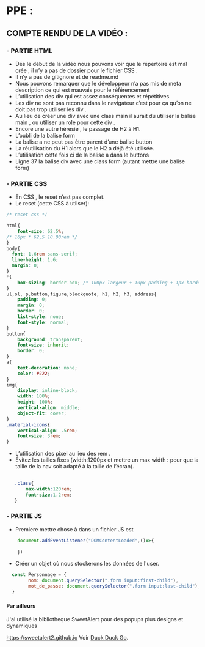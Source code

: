# PPE : 

## COMPTE RENDU DE LA VIDÉO  :
### - PARTIE HTML
* Dés le début de la vidéo nous pouvons voir que le répertoire est mal crée , il n’y a pas de dossier pour le fichier CSS .
*  Il n’y a pas de gitignore et de readme.md
*  Nous pouvons remarquer que le développeur n’a pas mis de meta description  ce qui est mauvais pour le référencement 
*  L’utilisation des div qui est assez conséquentes et répétitives.
*  Les div ne sont pas reconnu dans le navigateur c’est pour ça qu’on ne doit pas trop utiliser les div . 
*  Au lieu de créer une div avec une class main il aurait du utiliser la balise main , ou utiliser un role pour cette div . 
* Encore une autre hérésie , le passage de H2 à H1.
* L’oubli de la balise form
* La balise a ne peut pas être parent d’une balise button
* La réutilisation du H1 alors que le H2 a déjà été utilisée.
* L’utilisation cette fois ci de la balise a dans le buttons
* Ligne 37 la balise div avec une class form (autant mettre une balise form)

### - PARTIE CSS  

* En CSS , le reset n’est pas complet. 
* Le reset (cette CSS à utilser):
```css
/* reset css */

html{
    font-size: 62.5%; 
/* 16px * 62,5 10.00rem */
}
body{
  font: 1.6rem sans-serif;
  line-height: 1.6;
  margin: 0;
}
*{
    box-sizing: border-box; /* 100px largeur + 10px padding + 1px border */
}
ul,ol, p,button,figure,blockquote, h1, h2, h3, address{
    padding: 0;
    margin: 0;
    border: 0;
    list-style: none;
    font-style: normal;
}
button{
    background: transparent;
    font-size: inherit;
    border: 0;
}
a{
    text-decoration: none;
    color: #222;
}
img{
    display: inline-block;
    width: 100%;
    height: 100%;
    vertical-align: middle;
    object-fit: cover;
}
.material-icons{
    vertical-align: .5rem;
    font-size: 3rem;
}


```

* L’utilisation des pixel au lieu des rem .
* Évitez les tailles fixes (width:1200px et mettre un max width :  pour que la taille de la nav soit adapté à la taille de l’écran).
```css
   
   .class{
       max-width:120rem;
       font-size:1.2rem;
   }
```

### - PARTIE JS

* Premiere mettre chose à dans un fichier JS  est 
```js
    document.addEventListener("DOMContentLoaded",()=>{
        
    })
```

* Créer un objet où nous stockerons les données de l'user.
```js
  const Personnage = {
        nom: document.querySelector(".form input:first-child"),
        mot_de_passe: document.querySelector(".form input:last-child"),
  }

```

#### Par ailleurs 
J'ai utilisé la bibliotheque SweetAlert pour des popups plus designs et dynamiques

https://sweetalert2.github.io Voir
[Duck Duck Go](https://duckduckgo.com "The best search engine for privacy").
